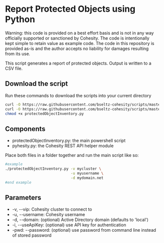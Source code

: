 # Report Protected Objects using Python

Warning: this code is provided on a best effort basis and is not in any way officially supported or sanctioned by Cohesity. The code is intentionally kept simple to retain value as example code. The code in this repository is provided as-is and the author accepts no liability for damages resulting from its use.

This script generates a report of protected objects. Output is written to a CSV file.

## Download the script

Run these commands to download the scripts into your current directory

```bash
curl -O https://raw.githubusercontent.com/bseltz-cohesity/scripts/master/reports/python/protectedObjectInventory/protectedObjectInventory.py
curl -O https://raw.githubusercontent.com/bseltz-cohesity/scripts/master/python/pyhesity.py
chmod +x protectedObjectInventory.py
```

## Components

* protectedObjectInventory.py: the main powershell script
* pyhesity.py: the Cohesity REST API helper module

Place both files in a folder together and run the main script like so:

```bash
#example
./protectedObjectInventory.py -v mycluster \
                              -u myusername \
                              -d mydomain.net
#end example
```

## Parameters

* -v, --vip: Cohesity cluster to connect to
* -u, --username: Cohesity username
* -d, --domain: (optional) Active Directory domain (defaults to 'local')
* -i, --useApiKey: (optional) use API key for authentication
* -pwd: --password: (optional) use password from command line instead of stored password
